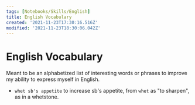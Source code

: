 ```yaml
---
tags: [Notebooks/Skills/English]
title: English Vocabulary
created: '2021-11-23T17:30:16.516Z'
modified: '2021-11-23T18:30:06.042Z'
---
```


# English Vocabulary

Meant to be an alphabetized list of interesting words or phrases to improve my ability to express myself in English.

- `whet sb's appetite`
to increase sb's appetite, from `whet` as "to sharpen", as in a whetstone.


